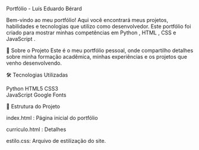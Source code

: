 Portfólio - Luís Eduardo Bérard

Bem-vindo ao meu portfólio! Aqui você encontrará meus projetos, habilidades e tecnologias que utilizo como desenvolvedor. Este portfólio foi criado para mostrar minhas competências em Python , HTML , CSS e JavaScript .

🚀 Sobre o Projeto
Este é o meu portfólio pessoal, onde compartilho detalhes sobre minha formação acadêmica, minhas experiências e os projetos que venho desenvolvendo.

🛠️ Tecnologias Utilizadas

Python 
HTML5 
CSS3  
JavaScript 
Google Fonts 

📂 Estrutura do Projeto

index.html : Página inicial do portfólio

curriculo.html : Detalhes

estilo.css: Arquivo de estilização do site.
